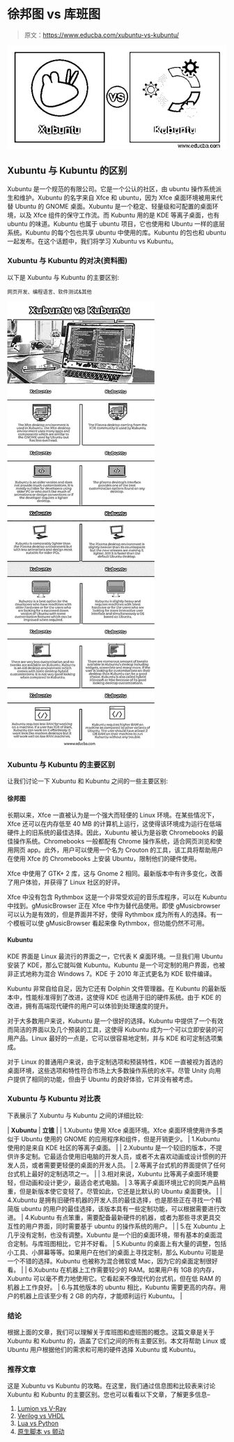 # 徐邦图 vs 库班图

> 原文：<https://www.educba.com/xubuntu-vs-kubuntu/>

![Xubuntu vs Kubuntu](img/a80d8a730cdb9ff97508bcf97e1909f2.png)



## Xubuntu 与 Kubuntu 的区别

Xubuntu 是一个规范的有限公司。它是一个公认的社区，由 ubuntu 操作系统派生和维护。Xubuntu 的名字来自 Xfce 和 ubuntu，因为 Xfce 桌面环境被用来代替 Ubuntu 的 GNOME 桌面。Xubuntu 是一个稳定、轻量级和可配置的桌面环境，以及 Xfce 组件的保守工作流。而 Kubuntu 用的是 KDE 等离子桌面，也有 ubuntu 的味道。Kubuntu 也属于 ubuntu 项目，它也使用和 Ubuntu 一样的底层系统。Kubuntu 的每个包也共享 ubuntu 中使用的库。Kubuntu 的包也和 ubuntu 一起发布。在这个话题中，我们将学习 Xubuntu vs Kubuntu。

### Xubuntu 与 Kubuntu 的对决(资料图)

以下是 Xubuntu 与 Kubuntu 的主要区别:

<small>网页开发、编程语言、软件测试&其他</small>

![Xubuntu-vs-Kubuntu-info](img/9aef119da16b2e62ef6528348ba3104b.png)



### Xubuntu 与 Kubuntu 的主要区别

让我们讨论一下 Xubuntu 和 Kubuntu 之间的一些主要区别:

#### 徐邦图

长期以来，Xfce 一直被认为是一个强大而轻便的 Linux 环境。在某些情况下，Xfce 还可以在内存低至 40 MB 的计算机上运行，这使得该环境成为运行在低端硬件上的旧系统的最佳选择。因此，Xubuntu 被认为是谷歌 Chromebooks 的最佳操作系统。Chromebooks 一般都配有 Chrome 操作系统，适合网页浏览和使用网页 app。此外，用户可以使用一个名为 Crouton 的工具，该工具将帮助用户在使用 Xfce 的 Chromebooks 上安装 Ubuntu，限制他们的硬件使用。

Xfce 中使用了 GTK+ 2 库，这与 Gnome 2 相同。最新版本中有许多变化，改善了用户体验，并获得了 Linux 社区的好评。

Xfce 中没有包含 Rythmbox 这是一个非常受欢迎的音乐库程序，可以在 Kubuntu 中找到。gMusicBrowser 正在 Xfce 中作为替代品使用。即使 gMusicbrowser 可以认为是有效的，但是界面并不好，使得 Rythmbox 成为所有人的选择。有一个模板可以使 gMusicBrowser 看起来像 Rythmbox，但功能仍然不可用。

#### Kubuntu

KDE 界面是 Linux 最流行的界面之一，它代表 K 桌面环境。一旦我们用 Ubuntu 安装了 KDE，那么它就叫做 Kubuntu。Kubuntu 是一个可定制的用户界面，也被非正式地称为混合 Windows 7。KDE 于 2010 年正式更名为 KDE 软件编译。

Kubuntu 非常自给自足，因为它还有 Dolphin 文件管理器。在 Kubuntu 的最新版本中，性能标准得到了改进，这使得 KDE 也适用于旧的硬件系统。由于 KDE 的改进，拥有高端现代硬件的用户可以体验到处理速度的提升。

对于大多数用户来说，Kubuntu 是一个很好的选择。Kubuntu 中提供了一个有效而简洁的界面以及几个预装的工具，这使得 Kubuntu 成为一个可以立即安装的可用产品。Linux 最好的一点是，它可以很容易地定制，并与 KDE 和可定制选项集成。

对于 Linux 的普通用户来说，由于定制选项和预装特性，KDE 一直被视为首选的桌面环境，这些选项和特性符合市场上大多数操作系统的水平。尽管 Unity 向用户提供了相同的功能，但由于 Ubuntu 的良好体验，它并没有被考虑。

### Xubuntu 与 Kubuntu 对比表

下表展示了 Xubuntu 与 Kubuntu 之间的详细比较:

| **Xubuntu** | **立锥** |
| 1.Xubuntu 使用 Xfce 桌面环境。Xfce 桌面环境使用许多类似于 Ubuntu 使用的 GNOME 的应用程序和组件，但是开销更少。 | 1.Kubuntu 使用的是来自 KDE 社区的等离子桌面。 |
| 2.Xubuntu 是一个较旧的版本，不提供许多定制。它最适合使用旧电脑的开发人员，或者不太喜欢动画或设计惯例的开发人员，或者需要更轻便的桌面的开发人员。 | 2.等离子台式机的界面提供了任何台式机上最好的定制选项之一。 |
| 3.相对来说，Xubuntu 比等离子桌面环境要轻，但动画和设计更少，最适合老式电脑。 | 3.等离子桌面环境比它的同类产品稍重，但是新版本使它变轻了。尽管如此，它还是比默认的 Ubuntu 桌面要快。 |
| 4.Xubuntu 是拥有旧硬件机器的开发人员的最佳选择，也是那些正在寻找一个精简版 ubuntu 的用户的最佳选择，该版本具有一些定制功能，可以根据需要进行改进。 | 4.Kubuntu 有点笨重，需要配备最新硬件的机器，或者为那些寻求更具交互性的用户界面，同时需要基于 ubuntu 的操作系统的用户。 |
| 5.在 Xubuntu 上几乎没有定制，也没有调整。Xubuntu 是一个旧的桌面环境，带有基本的桌面混合定制。与库班图相比，它并不好看。 | 5.Kubuntu 的桌面上有大量的调整，包括小工具、小屏幕等等。如果用户在他们的桌面上寻找定制，那么 Kubuntu 可能是一个不错的选择。Kubuntu 也被称为混合微软或 Mac，因为它的桌面定制很好看。 |
| 6.Xubuntu 在机器上工作需要较少的 RAM。如果用户有 1GB 的内存，Xubuntu 可以毫不费力地使用它。它看起来不像现代的台式机，但在低 RAM 的机器上工作良好。 | 6.与其他版本的 ubuntu 相比，Kubuntu 需要更高的内存。用户的机器上应该至少有 2 GB 的内存，才能顺利运行 Kubuntu。 |

### 结论

根据上面的文章，我们可以理解关于库班图和虚班图的概念。这篇文章是关于 Xubuntu 和 Kubuntu 的，涵盖了它们之间的所有主要区别。本文将帮助 Linux 或 Ubuntu 用户根据他们的需求和可用的硬件选择 Xubuntu 或 Kubuntu。

### 推荐文章

这是 Xubuntu vs Kubuntu 的攻略。在这里，我们通过信息图和比较表来讨论 Xubuntu 和 Kubuntu 的主要区别。您也可以看看以下文章，了解更多信息–

1.  [Lumion vs V-Ray](https://www.educba.com/lumion-vs-v-ray/)
2.  [Verilog vs VHDL](https://www.educba.com/verilog-vs-vhdl/)
3.  [Lua vs Python](https://www.educba.com/lua-vs-python/)
4.  [原生脚本 vs 颤动](https://www.educba.com/nativescript-vs-flutter/)





